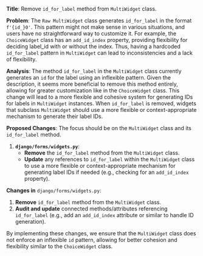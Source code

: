 **Title**: Remove `id_for_label` method from `MultiWidget` class.

**Problem**: The `Raw MultiWidget` class generates `id_for_label` in the format `f'{id_}0'`. This pattern might not make sense in various situations, and users have no straightforward way to customize it. For example, the `ChoiceWidget` class has an `add_id_index` property, providing flexibility for deciding label_id with or without the index. Thus, having a hardcoded `id_for_label` pattern in `MultiWidget` can lead to inconsistencies and a lack of flexibility.

**Analysis**: The method `id_for_label` in the `MultiWidget` class currently generates an `id` for the label using an inflexible pattern. Given the description, it seems more beneficial to remove this method entirely, allowing for greater customization like in the `ChoiceWidget` class. This change will lead to a more flexible and cohesive system for generating IDs for labels in `MultiWidget` instances. When `id_for_label` is removed, widgets that subclass `MultiWidget` should use a more flexible or context-appropriate mechanism to generate their label IDs.

**Proposed Changes**: The focus should be on the `MultiWidget` class and its `id_for_label` method.

1. **`django/forms/widgets.py`**:
    - **Remove** the `id_for_label` method from the `MultiWidget` class.
    - **Update** any references to `id_for_label` within the `MultiWidget` class to use a more flexible or context-appropriate mechanism for generating label IDs if needed (e.g., checking for an `add_id_index` property).

**Changes in** `django/forms/widgets.py`:

1. **Remove** `id_for_label` method from the `MultiWidget` class.
2. **Audit and update** connected methods/attributes referencing `id_for_label` (e.g., add an `add_id_index` attribute or similar to handle ID generation).

By implementing these changes, we ensure that the `MultiWidget` class does not enforce an inflexible `id` pattern, allowing for better cohesion and flexibility similar to the `ChoiceWidget` class.